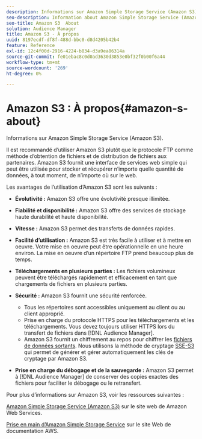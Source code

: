```yaml
---
description: Informations sur Amazon Simple Storage Service (Amazon S3).
seo-description: Information about Amazon Simple Storage Service (Amazon S3).
seo-title: Amazon S3  About
solution: Audience Manager
title: Amazon S3 - À propos
uuid: 8197ecdf-df8f-488d-bbc0-d8d4205b42b4
feature: Reference
exl-id: 12c4f00d-2916-4224-b834-d3a9ea86314a
source-git-commit: fe01ebac8c0d0ad3630d3853e0bf32f0b00f6a44
workflow-type: tm+mt
source-wordcount: '269'
ht-degree: 0%

---
```


# Amazon S3 : À propos{#amazon-s-about}

Informations sur Amazon Simple Storage Service (Amazon S3).

Il est recommandé d’utiliser Amazon S3 plutôt que le protocole FTP comme méthode d’obtention de fichiers et de distribution de fichiers aux partenaires. Amazon S3 fournit une interface de services web simple qui peut être utilisée pour stocker et récupérer n’importe quelle quantité de données, à tout moment, de n’importe où sur le web.

Les avantages de l’utilisation d’Amazon S3 sont les suivants :

* **Évolutivité :** Amazon S3 offre une évolutivité presque illimitée.
* **Fiabilité et disponibilité :** Amazon S3 offre des services de stockage haute durabilité et haute disponibilité.
* **Vitesse :** Amazon S3 permet des transferts de données rapides.
* **Facilité d’utilisation :** Amazon S3 est très facile à utiliser et à mettre en oeuvre. Votre mise en oeuvre peut être opérationnelle en une heure environ. La mise en oeuvre d’un répertoire FTP prend beaucoup plus de temps.
* **Téléchargements en plusieurs parties :** Les fichiers volumineux peuvent être téléchargés rapidement et efficacement en tant que chargements de fichiers en plusieurs parties.
* **Sécurité :** Amazon S3 fournit une sécurité renforcée.

   * Tous les répertoires sont accessibles uniquement au client ou au client approprié.
   * Prise en charge du protocole HTTPS pour les téléchargements et les téléchargements. Vous devez toujours utiliser HTTPS lors du transfert de fichiers dans [!DNL Audience Manager].
   * Amazon S3 fournit un chiffrement au repos pour chiffrer les [fichiers de données sortants](../integration/receiving-audience-data/batch-outbound-transfers/outbound-file-name-contents.md). Nous utilisons la méthode de cryptage [SSE-S3](https://docs.aws.amazon.com/AmazonS3/latest/dev/serv-side-encryption.html) qui permet de générer et gérer automatiquement les clés de cryptage par Amazon S3.

* **Prise en charge du débogage et de la sauvegarde :** Amazon S3 permet à [!DNL Audience Manager] de conserver des copies exactes des fichiers pour faciliter le débogage ou le retransfert.

Pour plus d’informations sur Amazon S3, voir les ressources suivantes :

[Amazon Simple Storage Service (Amazon S3)](https://aws.amazon.com/s3/) sur le site web de Amazon Web Services.

[Prise en main d’Amazon Simple Storage Service](https://docs.aws.amazon.com/AmazonS3/latest/gsg/GetStartedWithS3.html) sur le site Web de documentation AWS.
